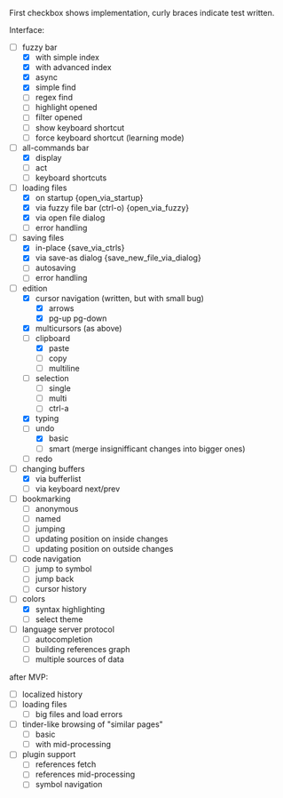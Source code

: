 First checkbox shows implementation, curly braces indicate test written.

Interface:
- [ ] fuzzy bar
	- [x] with simple index
	- [x] with advanced index
	- [x] async
	- [x] simple find
	- [ ] regex find
	- [ ] highlight opened
	- [ ] filter opened
	- [ ] show keyboard shortcut
	- [ ] force keyboard shortcut (learning mode)
- [ ] all-commands bar
	- [x] display
	- [ ] act
	- [ ] keyboard shortcuts
- [ ] loading files
	- [x] on startup {open_via_startup}
	- [x] via fuzzy file bar (ctrl-o) {open_via_fuzzy}
	- [x] via open file dialog
	- [ ] error handling
- [ ] saving files
	- [x] in-place {save_via_ctrls}
	- [x] via save-as dialog {save_new_file_via_dialog}
	- [ ] autosaving
	- [ ] error handling
- [ ] edition
	- [x] cursor navigation (written, but with small bug)
		- [x] arrows
		- [x] pg-up pg-down
	- [x] multicursors (as above)
	- [ ] clipboard
		- [x] paste
		- [ ] copy
		- [ ] multiline
	- [ ] selection
		- [ ] single
		- [ ] multi
		- [ ] ctrl-a
	- [x] typing
	- [ ] undo
		- [x] basic
		- [ ] smart (merge insignifficant changes into bigger ones)
	- [ ] redo
- [ ] changing buffers
	- [x] via bufferlist
	- [ ] via keyboard next/prev
- [ ] bookmarking
	- [ ] anonymous
	- [ ] named
	- [ ] jumping
	- [ ] updating position on inside changes
	- [ ] updating position on outside changes
- [ ] code navigation
	- [ ] jump to symbol
	- [ ] jump back
	- [ ] cursor history
- [ ] colors
	- [x] syntax highlighting
	- [ ] select theme
- [ ] language server protocol
	- [ ] autocompletion
	- [ ] building references graph
	- [ ] multiple sources of data

after MVP:

- [ ] localized history
- [ ] loading files
    - [ ] big files and load errors
- [ ] tinder-like browsing of "similar pages"
    - [ ] basic
    - [ ] with mid-processing
- [ ] plugin support
    - [ ] references fetch
    - [ ] references mid-processing
    - [ ] symbol navigation
